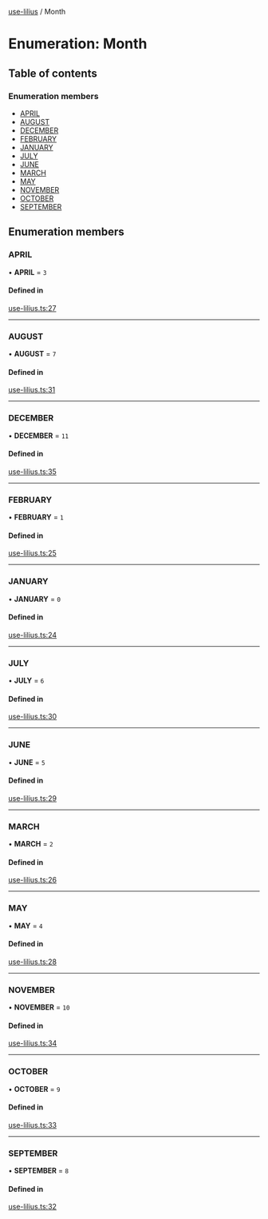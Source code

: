 [use-lilius](../README.md) / Month

# Enumeration: Month

## Table of contents

### Enumeration members

- [APRIL](Month.md#april)
- [AUGUST](Month.md#august)
- [DECEMBER](Month.md#december)
- [FEBRUARY](Month.md#february)
- [JANUARY](Month.md#january)
- [JULY](Month.md#july)
- [JUNE](Month.md#june)
- [MARCH](Month.md#march)
- [MAY](Month.md#may)
- [NOVEMBER](Month.md#november)
- [OCTOBER](Month.md#october)
- [SEPTEMBER](Month.md#september)

## Enumeration members

### APRIL

• **APRIL** = `3`

#### Defined in

[use-lilius.ts:27](https://github.com/its-danny/use-lilius/blob/b9482cf/src/use-lilius.ts#L27)

___

### AUGUST

• **AUGUST** = `7`

#### Defined in

[use-lilius.ts:31](https://github.com/its-danny/use-lilius/blob/b9482cf/src/use-lilius.ts#L31)

___

### DECEMBER

• **DECEMBER** = `11`

#### Defined in

[use-lilius.ts:35](https://github.com/its-danny/use-lilius/blob/b9482cf/src/use-lilius.ts#L35)

___

### FEBRUARY

• **FEBRUARY** = `1`

#### Defined in

[use-lilius.ts:25](https://github.com/its-danny/use-lilius/blob/b9482cf/src/use-lilius.ts#L25)

___

### JANUARY

• **JANUARY** = `0`

#### Defined in

[use-lilius.ts:24](https://github.com/its-danny/use-lilius/blob/b9482cf/src/use-lilius.ts#L24)

___

### JULY

• **JULY** = `6`

#### Defined in

[use-lilius.ts:30](https://github.com/its-danny/use-lilius/blob/b9482cf/src/use-lilius.ts#L30)

___

### JUNE

• **JUNE** = `5`

#### Defined in

[use-lilius.ts:29](https://github.com/its-danny/use-lilius/blob/b9482cf/src/use-lilius.ts#L29)

___

### MARCH

• **MARCH** = `2`

#### Defined in

[use-lilius.ts:26](https://github.com/its-danny/use-lilius/blob/b9482cf/src/use-lilius.ts#L26)

___

### MAY

• **MAY** = `4`

#### Defined in

[use-lilius.ts:28](https://github.com/its-danny/use-lilius/blob/b9482cf/src/use-lilius.ts#L28)

___

### NOVEMBER

• **NOVEMBER** = `10`

#### Defined in

[use-lilius.ts:34](https://github.com/its-danny/use-lilius/blob/b9482cf/src/use-lilius.ts#L34)

___

### OCTOBER

• **OCTOBER** = `9`

#### Defined in

[use-lilius.ts:33](https://github.com/its-danny/use-lilius/blob/b9482cf/src/use-lilius.ts#L33)

___

### SEPTEMBER

• **SEPTEMBER** = `8`

#### Defined in

[use-lilius.ts:32](https://github.com/its-danny/use-lilius/blob/b9482cf/src/use-lilius.ts#L32)
